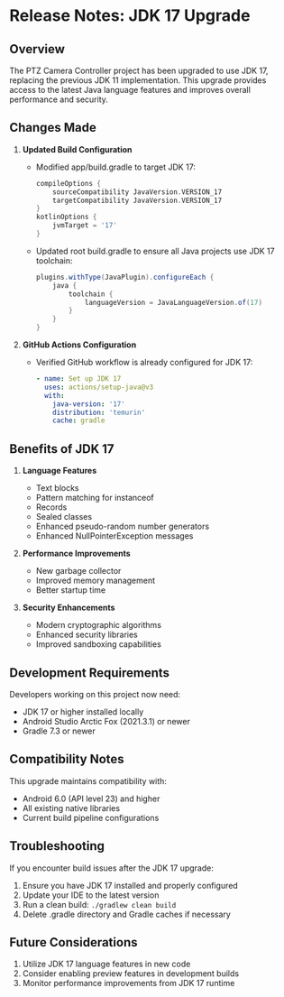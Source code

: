 # Release Notes: JDK 17 Upgrade

## Overview
The PTZ Camera Controller project has been upgraded to use JDK 17, replacing the previous JDK 11 implementation. This upgrade provides access to the latest Java language features and improves overall performance and security.

## Changes Made

1. **Updated Build Configuration**
   - Modified app/build.gradle to target JDK 17:
     ```gradle
     compileOptions {
         sourceCompatibility JavaVersion.VERSION_17
         targetCompatibility JavaVersion.VERSION_17
     }
     kotlinOptions {
         jvmTarget = '17'
     }
     ```
   
   - Updated root build.gradle to ensure all Java projects use JDK 17 toolchain:
     ```gradle
     plugins.withType(JavaPlugin).configureEach {
         java {
             toolchain {
                 languageVersion = JavaLanguageVersion.of(17)
             }
         }
     }
     ```

2. **GitHub Actions Configuration**
   - Verified GitHub workflow is already configured for JDK 17:
     ```yaml
     - name: Set up JDK 17
       uses: actions/setup-java@v3
       with:
         java-version: '17'
         distribution: 'temurin'
         cache: gradle
     ```

## Benefits of JDK 17

1. **Language Features**
   - Text blocks
   - Pattern matching for instanceof
   - Records
   - Sealed classes
   - Enhanced pseudo-random number generators
   - Enhanced NullPointerException messages

2. **Performance Improvements**
   - New garbage collector
   - Improved memory management
   - Better startup time

3. **Security Enhancements**
   - Modern cryptographic algorithms
   - Enhanced security libraries
   - Improved sandboxing capabilities

## Development Requirements

Developers working on this project now need:
- JDK 17 or higher installed locally
- Android Studio Arctic Fox (2021.3.1) or newer
- Gradle 7.3 or newer

## Compatibility Notes

This upgrade maintains compatibility with:
- Android 6.0 (API level 23) and higher
- All existing native libraries
- Current build pipeline configurations

## Troubleshooting

If you encounter build issues after the JDK 17 upgrade:

1. Ensure you have JDK 17 installed and properly configured
2. Update your IDE to the latest version
3. Run a clean build: `./gradlew clean build`
4. Delete .gradle directory and Gradle caches if necessary

## Future Considerations

1. Utilize JDK 17 language features in new code
2. Consider enabling preview features in development builds
3. Monitor performance improvements from JDK 17 runtime